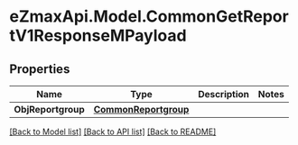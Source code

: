 
# eZmaxApi.Model.CommonGetReportV1ResponseMPayload

## Properties

Name | Type | Description | Notes
------------ | ------------- | ------------- | -------------
**ObjReportgroup** | [**CommonReportgroup**](CommonReportgroup.md) |  | 

[[Back to Model list]](../README.md#documentation-for-models)
[[Back to API list]](../README.md#documentation-for-api-endpoints)
[[Back to README]](../README.md)

